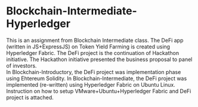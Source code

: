 # Blockchain-Intermediate-Hyperledger
This is an assignment from Blockchain Intermediate class.
The DeFi app (written in JS+ExpressJS) on Token Yield Farming is created using Hyperledger Fabric.  The DeFi project is the continuation of Hackathon initiative.  The Hackathon initiative presented the business proposal to panel of investors.  
In Blockchain-Introductory, the DeFi project was implementation phase using Ehtereum Solidity.
In Blockchain-Intermediate, the DeFi project was implemented (re-written) using Hyperledger Fabric on Ubuntu Linux.  Instruction on how to setup VMware+Ubuntu+Hyperledger Fabric and DeFi project is attached.

